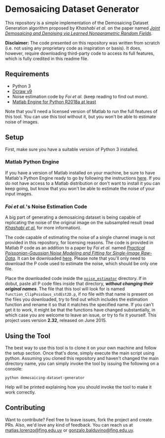 # Demosaicing Dataset Generator

This repository is a simple implementation of the Demosaicing Dataset Generation algorithm proposed by *Khashabi et al.* on the paper named [*Joint Demosaicing and Denoising via Learned Nonparametric Random Fields*](https://ieeexplore.ieee.org/abstract/document/6906294).

**Disclaimer:** The code presented on this repository was written from scratch (i.e. not using any proprietary code as inspiration or basis). It does, however, require downloading third-party code to access its full features, which is fully credited in this readme file.

## Requirements

- Python 3
- [Dcraw v9](https://www.cybercom.net/~dcoffin/dcraw/)
- Noise estimation code by *Foi et al.* (keep reading to find out more).
- [Matlab Engine for Python R2018a at least](https://www.mathworks.com/help/matlab/matlab_external/install-the-matlab-engine-for-python.html)

Note that you'll need a licensed version of Matlab to run the full features of this tool. You can use this tool without it, but you won't be able to estimate noise of images.

## Setup

First, make sure you have a suitable version of Python 3 installed.

### Matlab Python Engine

If you have a version of Matlab installed on your machine, be sure to have Matlab's Python Engine ready to go by following the instructions [here](https://www.mathworks.com/help/matlab/matlab_external/install-the-matlab-engine-for-python.html). If you do not have access to a Matlab distribution or don't want to install it you can keep going, but know that you won't be able to estimate the noise of your input images.

### *Foi et al.*'s Noise Estimation Code

A big part of generating a demosaicing dataset is being capable of replicating the noise of the original image on the subsampled result (read [*Khashabi et al.*](https://ieeexplore.ieee.org/abstract/document/6906294) for more information).

The code capable of estimating the noise of a single channel image is not provided in this repository, for licensing reasons. The code is provided in Matlab P code as an addition to a paper by *Foi et al.* named [*Practical Poissonian-Gaussian Noise Modeling and Fitting for Single-Image Raw-Data*](https://ieeexplore.ieee.org/document/4623175). It can be downloaded [here](http://www.cs.tut.fi/~foi/sensornoise.html). Please note that you'll only need to download the P code used to estimate the noise, which should be only one file.

Place the downloaded code inside the [`noise_estimator`](./noise_estimator) directory. If in dobut, paste all P code files inside that directory, _**without changing their original names**_. The file that this tool will look for is named `function_ClipPoisGaus_stdEst2D.p`, if no file with that name is present on the files you downloaded, try to find out which includes the estimation function and rename it so that it matches the specified name. If you can't get it to work, it might be that the functions have changed substantially, in which case you are welcome to leave an issue, or try to fix it yourself. This project uses version **2.32**, released on June 2015.

## Using the Tool

The best way to use this tool is to clone it on your own machine and follow the setup section. Once that's done, simply execute the main script using python. Assuming you cloned this repository and haven't changed the main directory name, you can simply invoke the tool by issuing the following on a console:

```shell
python demosaicing-dataset-generator
```

Help will be printed explaining how you should invoke the tool to make it work correctly.

## Contributing

Want to contribute? Feel free to leave issues, fork the project and create PRs. Also, we'd love any kind of feedback. You can reach us at <matias.lorenzo@fing.edu.uy> or <gonzalo.balduvino@fing.edu.uy>.
